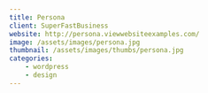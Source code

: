```yaml
---
title: Persona
client: SuperFastBusiness
website: http://persona.viewwebsiteexamples.com/
image: /assets/images/persona.jpg
thumbnail: /assets/images/thumbs/persona.jpg
categories:
    - wordpress
    - design
---
```

